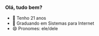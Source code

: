 ### Olá, tudo bem?<br>

- 🚧 Tenho 21 anos
- 🌱 Graduando em Sistemas para Internet
- 😄 Pronomes: ele/dele
